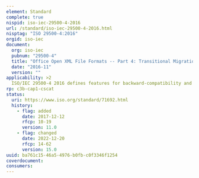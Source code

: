 ```yaml
---
element: Standard
complete: true
nispid: iso-iec-29500-4-2016
url: /standard/iso-iec-29500-4-2016.html
nisptag: "ISO 29500-4:2016"
orgid: iso-iec
document:
  org: iso-iec
  pubnum: "29500-4"
  title: "Office Open XML File Formats -- Part 4: Transitional Migration Features"
  date: "2016-11"
  version: ""
applicability: >2
  ISO/IEC 29500-4 2016 defines features for backward-compatibility and that are useful for high-quality migration of existing binary documents to ISO/IEC 29500. These features are used only by documents of conformance class WML Transitional, SML Transitional, or PML Transitional.
rp: c3b-cap1-cscat
status:
  uri: https://www.iso.org/standard/71692.html
  history: 
    - flag: added
      date: 2017-12-12
      rfcp: 10-19
      version: 11.0
    - flag: changed
      date: 2022-12-20
      rfcp: 14-62
      version: 15.0
uuid: ba761c15-46a5-4976-b0fb-c0f3346f1254
coverdocument:
consumers:
---
```

